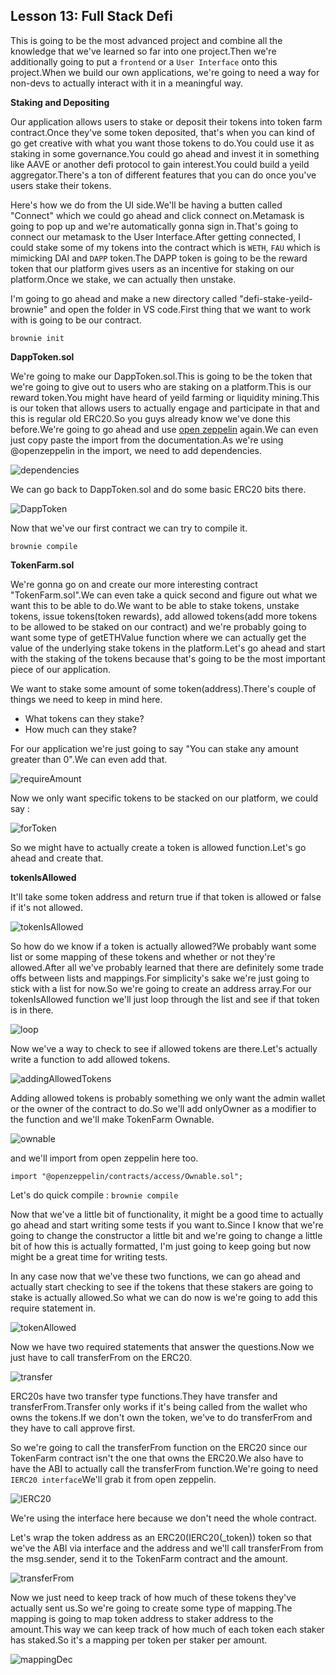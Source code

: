 ## Lesson 13: Full Stack Defi

This is going to be the most advanced project and combine all the knowledge that we've learned so far into one project.Then we're additionally going to put a `frontend` or a `User Interface` onto this project.When we build our own applications, we're going to need a way for non-devs to actually interact with it in a meaningful way.

**Staking and Depositing**

Our application allows users to stake or deposit their tokens into token farm contract.Once they've some token deposited, that's when you can kind of go get creative with what you want those tokens to do.You could use it as staking in some governance.You could go ahead and invest it in something like AAVE or another defi protocol to gain interest.You could build a yeild aggregator.There's a ton of different features that you can do once you've users stake their tokens.

Here's how we do from the UI side.We'll be having a butten called "Connect" which we could go ahead and click connect on.Metamask is going to pop up and we're automatically gonna sign in.That's going to connect our metamask to the User Interface.After getting connected, I could stake some of my tokens into the contract which is `WETH`, `FAU` which is mimicking DAI and `DAPP` token.The DAPP token is going to be the reward token that our platform gives users as an incentive for staking on our platform.Once we stake, we can actually then unstake.

I'm going to go ahead and make a new directory called "defi-stake-yeild-brownie" and open the folder in VS code.First thing that we want to work with is going to be our contract.

`brownie init`

**DappToken.sol**

We're going to make our DappToken.sol.This is going to be the token that we're going to give out to users who are staking on a platform.This is our reward token.You might have heard of yeild farming or liquidity mining.This is our token that allows users to actually engage and participate in that and this is regular old ERC20.So you guys already know we've done this before.We're going to go ahead and use [open zeppelin](https://docs.openzeppelin.com/contracts/2.x/erc20) again.We can even just copy paste the import from the documentation.As we're using @openzeppelin in the import, we need to add dependencies.

![dependencies](Images/n1.png)

We can go back to DappToken.sol and do some basic ERC20 bits there.

![DappToken](Images/n2.png)

Now that we've our first contract we can try to compile it.

`brownie compile`

**TokenFarm.sol**

We're gonna go on and create our more interesting contract "TokenFarm.sol".We can even take a quick second and figure out what we want this to be able to do.We want to be able to stake tokens, unstake tokens, issue tokens(token rewards), add allowed tokens(add more tokens to be allowed to be staked on our contract) and we're probably going to want some type of getETHValue function where we can actually get the value of the underlying stake tokens in the platform.Let's go ahead and start with the staking of the tokens because that's going to be the most important piece of our application.

We want to stake some amount of some token(address).There's couple of things we need to keep in mind here.
- What tokens can they stake?
- How much can they stake?

For our application we're just going to say "You can stake any amount greater than 0".We can even add that.

![requireAmount](Images/n3.png)

Now we only want specific tokens to be stacked on our platform, we could say :

![forToken](Images/n4.png)

So we might have to actually create a token is allowed function.Let's go ahead and create that.

**tokenIsAllowed**

It'll take some token address and return true if that token is allowed or false if it's not allowed.

![tokenIsAllowed](Images/n5.png)

So how do we know if a token is actually allowed?We probably want some list or some mapping of these tokens and whether or not they're allowed.After all we've probably learned that there are definitely some trade offs between lists and mappings.For simplicity's sake we're just going to stick with a list for now.So we're going to create an address array.For our tokenIsAllowed function we'll just loop through the list and see if that token is in there.

![loop](Images/n6.png)

Now we've a way to check to see if allowed tokens are there.Let's actually write a function to add allowed tokens.

![addingAllowedTokens](Images/n7.png)

Adding allowed tokens is probably something we only want the admin wallet or the owner of the contract to do.So we'll add onlyOwner as a modifier to the function and we'll make TokenFarm Ownable.

![ownable](Images/n8.png)

and we'll import from open zeppelin here too.

`import "@openzeppelin/contracts/access/Ownable.sol";`

Let's do quick compile : `brownie compile`

Now that we've a little bit of functionality, it might be a good time to actually go ahead and start writing some tests if you want to.Since I know that we're going to change the constructor a little bit and we're going to change a little bit of how this is actually formatted, I'm just going to keep going but now might be a great time for writing tests.

In any case now that we've these two functions, we can go ahead and actually start checking to see if the tokens that these stakers are going to stake is actually allowed.So what we can do now is we're going to add this require statement in.

![tokenAllowed](Images/n9.png)

Now we have two required statements that answer the questions.Now we just have to call transferFrom on the ERC20.

![transfer](Images/n10.png)

ERC20s have two transfer type functions.They have transfer and transferFrom.Transfer only works if it's being called from the wallet who owns the tokens.If we don't own the token, we've to do transferFrom and they have to call approve first.

So we're going to call the transferFrom function on the ERC20 since our TokenFarm contract isn't the one that owns the ERC20.We also have to have the ABI to actually call the transferFrom function.We're going to need `IERC20 interface`We'll grab it from open zeppelin.

![IERC20](Images/n11.png)

We're using the interface here because we don't need the whole contract.

Let's wrap the token address as an ERC20(IERC20(_token)) token so that we've the ABI via interface and the address and we'll call transferFrom from the msg.sender, send it to the TokenFarm contract and the amount.

![transferFrom](Images/n12.png)

Now we just need to keep track of how much of these tokens they've actually sent us.So we're going to create some type of mapping.The mapping is going to map token address to staker address to the amount.This way we can keep track of how much of  each token each staker has staked.So it's a mapping per token per staker per amount.

![mappingDec](Images/n13.png)




